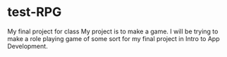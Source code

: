 # test-RPG
My final project for class
My project is to make a game.
I will be trying to make a role playing game of some sort for my final project in Intro to App Development.
